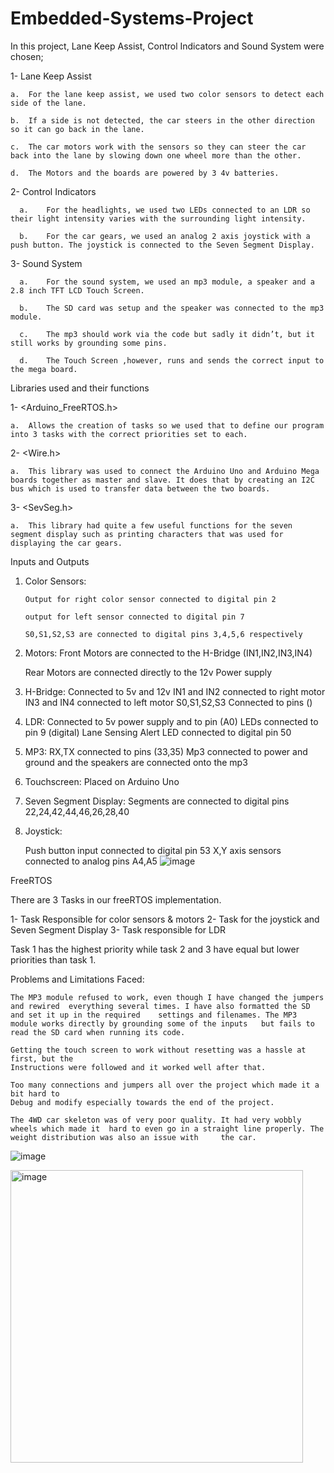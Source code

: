 # Embedded-Systems-Project


In this project, Lane Keep Assist, Control Indicators and Sound System were chosen;

1-	Lane Keep Assist

	a.	For the lane keep assist, we used two color sensors to detect each side of the lane.
    
	b.	If a side is not detected, the car steers in the other direction so it can go back in the lane.
    
	c.	The car motors work with the sensors so they can steer the car back into the lane by slowing down one wheel more than the other.
    
	d.	The Motors and the boards are powered by 3 4v batteries.

2-	Control Indicators

      a.	For the headlights, we used two LEDs connected to an LDR so their light intensity varies with the surrounding light intensity.
      
      b.	For the car gears, we used an analog 2 axis joystick with a push button. The joystick is connected to the Seven Segment Display.

3-	Sound System

      a.	For the sound system, we used an mp3 module, a speaker and a 2.8 inch TFT LCD Touch Screen.
      
      b.	The SD card was setup and the speaker was connected to the mp3 module.
      
      c.	The mp3 should work via the code but sadly it didn’t, but it still works by grounding some pins.
      
      d.	The Touch Screen ,however, runs and sends the correct input to the mega board.
<!--![image](https://user-images.githubusercontent.com/74051160/230374678-a04b8e9f-471d-4573-988a-ad9822120f36.png)-->



Libraries used and their functions

1-	<Arduino_FreeRTOS.h>

    a.	Allows the creation of tasks so we used that to define our program into 3 tasks with the correct priorities set to each.

2-	<Wire.h>

    a.	This library was used to connect the Arduino Uno and Arduino Mega boards together as master and slave. It does that by creating an I2C bus which is used to transfer data between the two boards.

3-	<SevSeg.h>

    a.	This library had quite a few useful functions for the seven segment display such as printing characters that was used for displaying the car gears.
<!--![image](https://user-images.githubusercontent.com/74051160/230375105-3d2a8737-bfe0-4fb9-a5d3-4d90ca87ce21.png)-->




Inputs and Outputs

1.	Color Sensors: 

        Output for right color sensor connected to digital pin 2 
        
        output for left sensor connected to digital pin 7
        
        S0,S1,S2,S3 are connected to digital pins 3,4,5,6 respectively
        

2.	Motors: Front Motors are connected to the H-Bridge (IN1,IN2,IN3,IN4)
		
	Rear Motors are connected directly to the 12v Power supply

3.	H-Bridge: Connected to 5v and 12v
	  IN1 and IN2 connected to right motor
	  IN3 and IN4 connected to left motor
	  S0,S1,S2,S3 Connected to pins ()

4.	LDR: Connected to 5v power supply and to pin (A0)
    LEDs connected to pin 9 (digital)
    Lane Sensing Alert LED connected to digital pin 50

5.	MP3: RX,TX connected to pins (33,35)
	Mp3 connected to power and ground and the speakers are 	connected onto the mp3

6.	Touchscreen: Placed on Arduino Uno

7.	Seven Segment Display: 
			Segments are connected to digital pins 22,24,42,44,46,26,28,40
	
8.	Joystick:
	
	Push button input connected to digital pin 53
	X,Y axis sensors connected to analog pins A4,A5
![image](https://user-images.githubusercontent.com/74051160/230375409-608e8893-cc91-464b-a17a-d844ab085e48.png)




FreeRTOS

There are 3 Tasks in our freeRTOS implementation.

1-	Task Responsible for color sensors & motors
2-	Task for the joystick and Seven Segment Display
3-	Task responsible for LDR
	
Task 1 has the highest priority while task 2 and 3 have equal but lower 			priorities than task 1.



Problems and Limitations Faced:

	The MP3 module refused to work, even though I have changed the jumpers and rewired 	everything several times. I have also formatted the SD and set it up in the required 	settings and filenames. The MP3 module works directly by grounding some of the inputs 	but fails to read the SD card when running its code.

	Getting the touch screen to work without resetting was a hassle at first, but the 
	Instructions were followed and it worked well after that.

	Too many connections and jumpers all over the project which made it a bit hard to 
	Debug and modify especially towards the end of the project.

	The 4WD car skeleton was of very poor quality. It had very wobbly wheels which made it 	hard to even go in a straight line properly. The weight distribution was also an issue with 	the car.
![image](https://user-images.githubusercontent.com/74051160/230375725-d4cd910d-2a6b-4f26-a525-0b314564e175.png)





<img width="468" alt="image" src="https://user-images.githubusercontent.com/74051160/230376018-283af765-c0e1-4810-b382-5841907ce4f2.png">
